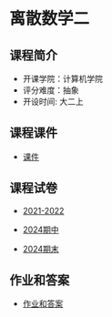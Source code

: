 # 离散数学二

## 课程简介

- 开课学院：计算机学院
- 评分难度：抽象
- 开设时间: 大二上


## 课程课件


- [课件](https://github.com/YuhangChen1/HUSR-CS-Learning/tree/master/%E7%A6%BB%E6%95%A3%E6%95%B0%E5%AD%A6%E4%BA%8C/%E8%AF%BE%E4%BB%B6t)

## 课程试卷

- [2021-2022](https://github.com/YuhangChen1/HUSR-CS-Learning/tree/master/%E7%A6%BB%E6%95%A3%E6%95%B0%E5%AD%A6%E4%BA%8C/%E5%BE%80%E5%B9%B4%E9%A2%98%E7%9B%AE)

- [2024期中](https://github.com/Ilosyi/Hust-CS-Learning-Library/blob/main/IIA%20%E7%A6%BB%E6%95%A3%E6%95%B0%E5%AD%A6(%E4%BA%8C)/%E7%A6%BB%E6%95%A3%E6%95%B0%E5%AD%A6%E4%BA%8C2024%E7%A7%8B%E6%9C%9F%E4%B8%AD%E8%AF%95%E5%8D%B7-%E6%94%B9-%E5%B8%A6%E7%AD%94%E6%A1%88.pdf)

- [2024期末](https://github.com/Ilosyi/Hust-CS-Learning-Library/blob/main/IIA%20%E7%A6%BB%E6%95%A3%E6%95%B0%E5%AD%A6(%E4%BA%8C)/%E5%8D%8E%E4%B8%AD%E7%A7%91%E6%8A%80%E5%A4%A7%E5%AD%A6%20%E7%A6%BB%E6%95%A3%E6%95%B0%E5%AD%A6%202024%E7%A7%8B%20%E6%9C%9F%E6%9C%AB%E8%80%83%E8%AF%95%202024.11.30.pdf)


## 作业和答案
- [作业和答案](https://github.com/YuhangChen1/HUSR-CS-Learning/tree/master/%E7%A6%BB%E6%95%A3%E6%95%B0%E5%AD%A6%E4%BA%8C/%E4%BD%9C%E4%B8%9A)

